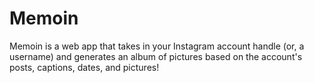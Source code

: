 # Memoin
Memoin is a web app that takes in your Instagram account handle (or, a username) and generates an album of pictures based on the account's posts, captions, dates, and pictures!